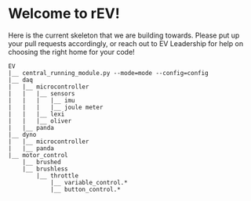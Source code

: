 # Welcome to rEV!
Here is the current skeleton that we are building towards. Please put up your pull requests accordingly, or reach out to EV Leadership for help on choosing the right home for your code!
```
EV
|__ central_running_module.py --mode=mode --config=config
|__ daq
|	|__ microcontroller
|	|	|__ sensors
|	|	|	|__ imu
|	|	|	|__ joule meter
|	|	|__ lexi
|	|	|__ oliver
|	|__ panda
|__ dyno
|	|__ microcontroller
|	|__ panda
|__ motor_control
	|__ brushed
	|__ brushless
        |__ throttle
            |__ variable_control.*
            |__ button_control.*
```